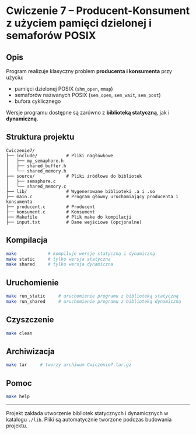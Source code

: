 # Cwiczenie 7 – Producent-Konsument z użyciem pamięci dzielonej i semaforów POSIX

## Opis

Program realizuje klasyczny problem **producenta i konsumenta** przy użyciu:

- pamięci dzielonej POSIX (`shm_open`, `mmap`)
- semaforów nazwanych POSIX (`sem_open`, `sem_wait`, `sem_post`)
- bufora cyklicznego

Wersje programu dostępne są zarówno z **biblioteką statyczną**, jak i **dynamiczną**.

## Struktura projektu

```
Cwiczenie7/
├── include/           # Pliki nagłówkowe
│   ├── my_semaphore.h
│   ├── shared_buffer.h
│   └── shared_memory.h
├── source/            # Pliki źródłowe do bibliotek
│   ├── semaphore.c
│   └── shared_memory.c
├── lib/               # Wygenerowane biblioteki .a i .so
├── main.c             # Program główny uruchamiający producenta i konsumenta
├── producent.c        # Producent
├── konsument.c        # Konsument
├── Makefile           # Plik make do kompilacji
├── input.txt          # Dane wejściowe (opcjonalne)
```

## Kompilacja

```bash
make            # kompiluje wersje statyczną i dynamiczną
make static     # tylko wersja statyczna
make shared     # tylko wersja dynamiczna
```

## Uruchomienie

```bash
make run_static     # uruchomienie programu z biblioteką statyczną
make run_shared     # uruchomienie programu z biblioteką dynamiczną
```

## Czyszczenie

```bash
make clean
```

## Archiwizacja

```bash
make tar     # tworzy archiwum Cwiczenie7.tar.gz
```

## Pomoc

```bash
make help
```

---

Projekt zakłada utworzenie bibliotek statycznych i dynamicznych w katalogu `./lib`. Pliki są automatycznie tworzone
podczas budowania projektu.

